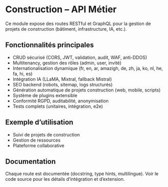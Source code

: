 # Construction – API Métier

Ce module expose des routes RESTful et GraphQL pour la gestion de projets de construction (bâtiment, infrastructure, IA, etc.).

## Fonctionnalités principales
- CRUD sécurisé (CORS, JWT, validation, audit, WAF, anti-DDOS)
- Multitenancy, gestion des rôles (admin, user, invité)
- Internationalisation dynamique (fr, en, ar, amazigh, de, zh, ja, ko, nl, he, fa, hi, es)
- Intégration IA (LLaMA, Mixtral, fallback Mistral)
- SEO backend (robots, sitemap, logs structurés)
- Génération automatique de projets construction (web, mobile, scripts)
- Système de plugins extensible
- Conformité RGPD, auditabilité, anonymisation
- Tests complets (unitaires, intégration, e2e)

## Exemple d’utilisation
- Suivi de projets de construction
- Gestion de ressources
- Plateforme collaborative

## Documentation
Chaque route est documentée (docstring, type hints, multilingue). Voir le code source pour les détails d’intégration et d’extension.
